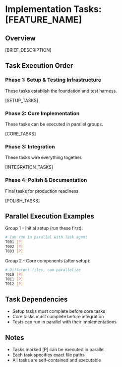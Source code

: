 # Implementation Tasks: [FEATURE_NAME]

## Overview
[BRIEF_DESCRIPTION]

## Task Execution Order

### Phase 1: Setup & Testing Infrastructure
These tasks establish the foundation and test harness.

[SETUP_TASKS]

### Phase 2: Core Implementation
These tasks can be executed in parallel groups.

[CORE_TASKS]

### Phase 3: Integration
These tasks wire everything together.

[INTEGRATION_TASKS]

### Phase 4: Polish & Documentation
Final tasks for production readiness.

[POLISH_TASKS]

## Parallel Execution Examples

Group 1 - Initial setup (run these first):
```bash
# Can run in parallel with Task agent
T001 [P]
T002 [P]
T003 [P]
```

Group 2 - Core components (after setup):
```bash
# Different files, can parallelize
T010 [P]
T011 [P]
T012 [P]
```

## Task Dependencies
- Setup tasks must complete before core tasks
- Core tasks must complete before integration
- Tests can run in parallel with their implementations

## Notes
- Tasks marked [P] can be executed in parallel
- Each task specifies exact file paths
- All tasks are self-contained and executable